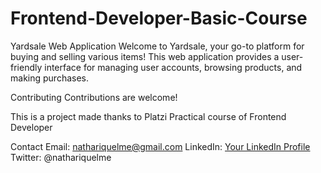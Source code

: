 # Frontend-Developer-Basic-Course

Yardsale Web Application
Welcome to Yardsale, your go-to platform for buying and selling various items! This web application provides a user-friendly interface for managing user accounts, browsing products, and making purchases.

Contributing
Contributions are welcome!

This is a project made thanks to Platzi Practical course of Frontend Developer

Contact
Email: nathariquelme@gmail.com
LinkedIn: [Your LinkedIn Profile](https://www.linkedin.com/in/nathalia-riquelme-62045098/)
Twitter: @nathariquelme
